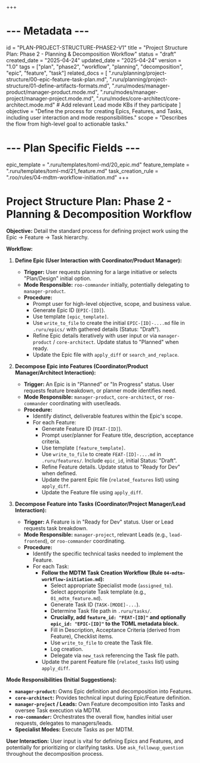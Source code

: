 +++
# --- Metadata ---
id = "PLAN-PROJECT-STRUCTURE-PHASE2-V1"
title = "Project Structure Plan: Phase 2 - Planning & Decomposition Workflow"
status = "draft"
created_date = "2025-04-24"
updated_date = "2025-04-24"
version = "1.0"
tags = ["plan", "phase2", "workflow", "planning", "decomposition", "epic", "feature", "task"]
related_docs = [
    ".ruru/planning/project-structure/00-epic-feature-task-plan.md",
    ".ruru/planning/project-structure/01-define-artifacts-formats.md",
    ".ruru/modes/manager-product/manager-product.mode.md",
    ".ruru/modes/manager-project/manager-project.mode.md",
    ".ruru/modes/core-architect/core-architect.mode.md"
    # Add relevant Lead mode KBs if they participate
]
objective = "Define the process for creating Epics, Features, and Tasks, including user interaction and mode responsibilities."
scope = "Describes the flow from high-level goal to actionable tasks."
# --- Plan Specific Fields ---
epic_template = ".ruru/templates/toml-md/20_epic.md"
feature_template = ".ruru/templates/toml-md/21_feature.md"
task_creation_rule = ".roo/rules/04-mdtm-workflow-initiation.md"
+++

# Project Structure Plan: Phase 2 - Planning & Decomposition Workflow

**Objective:** Detail the standard process for defining project work using the Epic -> Feature -> Task hierarchy.

**Workflow:**

1.  **Define Epic (User Interaction with Coordinator/Product Manager):**
    *   **Trigger:** User requests planning for a large initiative or selects "Plan/Design" initial option.
    *   **Mode Responsible:** `roo-commander` initially, potentially delegating to `manager-product`.
    *   **Procedure:**
        *   Prompt user for high-level objective, scope, and business value.
        *   Generate Epic ID (`EPIC-[ID]`).
        *   Use template `[epic_template]`.
        *   Use `write_to_file` to create the initial `EPIC-[ID]-....md` file in `.ruru/epics/` with gathered details (Status: "Draft").
        *   Refine Epic details iteratively with user input or via `manager-product` / `core-architect`. Update status to "Planned" when ready.
        *   Update the Epic file with `apply_diff` or `search_and_replace`.

2.  **Decompose Epic into Features (Coordinator/Product Manager/Architect Interaction):**
    *   **Trigger:** An Epic is in "Planned" or "In Progress" status. User requests feature breakdown, or planner mode identifies need.
    *   **Mode Responsible:** `manager-product`, `core-architect`, or `roo-commander` coordinating with user/leads.
    *   **Procedure:**
        *   Identify distinct, deliverable features within the Epic's scope.
        *   For each Feature:
            *   Generate Feature ID (`FEAT-[ID]`).
            *   Prompt user/planner for Feature title, description, acceptance criteria.
            *   Use template `[feature_template]`.
            *   Use `write_to_file` to create `FEAT-[ID]-....md` in `.ruru/features/`. Include `epic_id`, initial Status: "Draft".
            *   Refine Feature details. Update status to "Ready for Dev" when defined.
            *   Update the parent Epic file (`related_features` list) using `apply_diff`.
            *   Update the Feature file using `apply_diff`.

3.  **Decompose Feature into Tasks (Coordinator/Project Manager/Lead Interaction):**
    *   **Trigger:** A Feature is in "Ready for Dev" status. User or Lead requests task breakdown.
    *   **Mode Responsible:** `manager-project`, relevant Leads (e.g., `lead-frontend`), or `roo-commander` coordinating.
    *   **Procedure:**
        *   Identify the specific technical tasks needed to implement the Feature.
        *   For each Task:
            *   **Follow the MDTM Task Creation Workflow (Rule `04-mdtm-workflow-initiation.md`):**
                *   Select appropriate Specialist mode (`assigned_to`).
                *   Select appropriate Task template (e.g., `01_mdtm_feature.md`).
                *   Generate Task ID (`TASK-[MODE]-...`).
                *   Determine Task file path in `.ruru/tasks/`.
                *   **Crucially, add `feature_id: "FEAT-[ID]"` and optionally `epic_id: "EPIC-[ID]"` to the TOML metadata block.**
                *   Fill in Description, Acceptance Criteria (derived from Feature), Checklist items.
                *   Use `write_to_file` to create the Task file.
                *   Log creation.
                *   Delegate via `new_task` referencing the Task file path.
            *   Update the parent Feature file (`related_tasks` list) using `apply_diff`.

**Mode Responsibilities (Initial Suggestions):**

*   **`manager-product`:** Owns Epic definition and decomposition into Features.
*   **`core-architect`:** Provides technical input during Epic/Feature definition.
*   **`manager-project` / Leads:** Own Feature decomposition into Tasks and oversee Task execution via MDTM.
*   **`roo-commander`:** Orchestrates the overall flow, handles initial user requests, delegates to managers/leads.
*   **Specialist Modes:** Execute Tasks as per MDTM.

**User Interaction:** User input is vital for defining Epics and Features, and potentially for prioritizing or clarifying tasks. Use `ask_followup_question` throughout the decomposition process.
